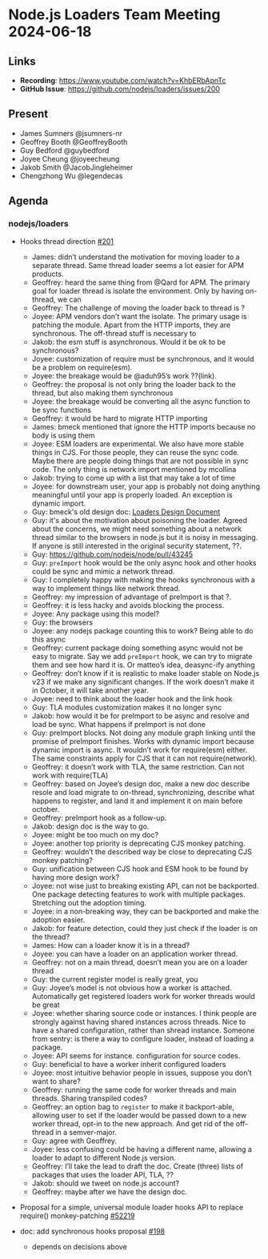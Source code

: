# Node.js  Loaders Team Meeting 2024-06-18

## Links

* **Recording**: https://www.youtube.com/watch?v=KhbERbApnTc
* **GitHub Issue**: https://github.com/nodejs/loaders/issues/200

## Present

* James Sumners @jsumners-nr
* Geoffrey Booth @GeoffreyBooth
* Guy Bedford @guybedford
* Joyee Cheung @joyeecheung
* Jakob Smith @JacobJingleheimer
* Chengzhong Wu @legendecas

## Agenda

### nodejs/loaders

* Hooks thread direction [#201](https://github.com/nodejs/loaders/issues/201)

  * James: didn’t understand the motivation for moving loader to a separate thread. Same thread loader seems a lot easier for APM products.
  * Geoffrey: heard the same thing from @Qard for APM. The primary goal for loader thread is isolate the environment. Only by having on-thread, we can 
  * Geoffrey: The challenge of moving the loader back to thread is ?
  * Joyee: APM vendors don’t want the isolate. The primary usage is patching the module. Apart from the HTTP imports, they are synchronous. The off-thread stuff is necessary to 
  * Jakob: the esm stuff is asynchronous. Would it be ok to be synchronous?
  * Joyee: customization of require must be synchronous, and it would be a problem on require(esm).
  * Joyee: the breakage would be @aduh95’s work ??(link).
  * Geoffrey: the proposal is not only bring the loader back to the thread, but also making them synchronous
  * Joyee: the breakage would be converting all the async function to be sync functions
  * Geoffrey: it would be hard to migrate HTTP importing
  * James: bmeck mentioned that ignore the HTTP imports because no body is using them
  * Joyee: ESM loaders are experimental. We also have more stable things in CJS. For those people, they can reuse the sync code. Maybe there are people doing things that are not possible in sync code. The only thing is network import mentioned by mcollina
  * Jakob: trying to come up with a list that may take a lot of time
  * Joyee: for downstream user, your app is probably not doing anything meaningful until your app is properly loaded. An exception is dynamic import.
  * Guy: bmeck's old design doc: [Loaders Design Document](https://docs.google.com/document/d/1J0zDFkwxojLXc36t2gcv1gZ-QnoTXSzK1O6mNAMlync/edit#heading=h.xzp5p5pt8hlq)
  * Guy: it's about the motivation about poisoning the loader. Agreed about the concerns, we might need something about a network thread similar to the browsers in node.js but it is noisy in messaging. If anyone is still interested in the original security statement, ??. 
  * Guy: https://github.com/nodejs/node/pull/43245
  * Guy: `preImport` hook would be the only async hook and other hooks could be sync and mimic a network thread.
  * Guy: I completely happy with making the hooks synchronous with a way to implement things like network thread.
  * Geoffrey: my impression of advantage of preImport is that ?. 
  * Geoffrey: it is less hacky and avoids blocking the process.
  * Joyee: Any package using this model?
  * Guy: the browsers
  * Joyee: any nodejs package counting this to work? Being able to do this async
  * Geoffrey: current package doing something async would not be easy to migrate. Say we add `preImport` hook, we can try to migrate them and see how hard it is. Or matteo’s idea, deasync-ify anything
  * Geoffrey: don’t know if it is realistic to make loader stable on Node.js v23 if we make any significant changes. If the work doesn’t make it in October, it will take another year.
  * Joyee: need to think about the loader hook and the link hook
  * Guy: TLA modules customization makes it no longer sync
  * Jakob: how would it be for preImport to be async and resolve and load be sync. What happens if preImport is not done
  * Guy: preImport blocks. Not doing any module graph linking until the promise of preImport finishes. Works with dynamic import because dynamic import is async. It wouldn’t work for require(esm) either. The same constraints apply for CJS that it can not require(network).
  * Geoffrey: it doesn’t work with TLA, the same restriction. Can not work with require(TLA)
  * Geoffrey: based on Joyee’s design doc, make a new doc describe resole and load migrate to on-thread, synchronizing, describe what happens to register, and land it and implement it on main before october.
  * Geoffrey: preImport hook as a follow-up.
  * Jakob: design doc is the way to go.
  * Joyee: might be too much on my doc?
  * Joyee: another top priority is deprecating CJS monkey patching.
  * Geoffrey: wouldn’t the described way be close to deprecating CJS monkey patching?
  * Guy: unification between CJS hook and ESM hook to be found by having more design work?
  * Joyee: not wise just to breaking existing API, can not be backported. One package detecting features to work with multiple packages. Stretching out the adoption timing.
  * Joyee: in a non-breaking way, they can be backported and make the adoption easier.
  * Jakob: for feature detection, could they just check if the loader is on the thread?
  * James: How can a loader know it is in a thread?
  * Joyee: you can have a loader on an application worker thread.
  * Geoffrey: not on a main thread, doesn’t mean you are on a loader thread
  * Guy: the current register model is really great, you 
  * Guy: Joyee’s model is not obvious how a worker is attached. Automatically get registered loaders work for worker threads would be great
  * Joyee: whether sharing source code or instances. I think people are strongly against having shared instances across threads. Nice to have a shared configuration, rather than shread instance. Someone from sentry: is there a way to configure loader, instead of loading a package.
  * Joyee: API seems for instance. configuration for source codes.
  * Guy: beneficial to have a worker inherit configured loaders
  * Joyee: most intuitive behavior people in issues, suppose you don’t want to share?
  * Geoffrey: running the same code for worker threads and main threads. Sharing transpiled codes? 
  * Geoffrey: an option bag to `register` to make it backport-able, allowing user to set if the loader would be passed down to a new worker thread, opt-in to the new approach. And get rid of the off-thread in a semver-major.
  * Guy: agree with Geoffrey.
  * Joyee: less confusing could be having a different name, allowing a loader to adapt to different Node.js version.
  * Geoffrey: I’ll take the lead to draft the doc. Create (three) lists of packages that uses the loader API, TLA, ??
  * Jakob: should we tweet on node.js account?
  * Geoffrey: maybe after we have the design doc.


* Proposal for a simple, universal module loader hooks API to replace require() monkey-patching [#52219](https://github.com/nodejs/node/issues/52219)
* doc: add synchronous hooks proposal [#198](https://github.com/nodejs/loaders/pull/198)

  * depends on decisions above



